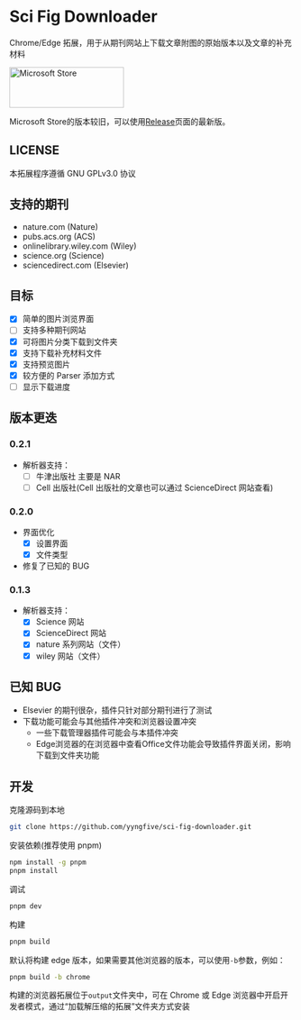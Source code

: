 # Sci Fig Downloader

Chrome/Edge 拓展，用于从期刊网站上下载文章附图的原始版本以及文章的补充材料

<a href='https://microsoftedge.microsoft.com/addons/detail/sci-fig-downloader/eakkjiohlkpoimlgnljjceajjpgfjdop'><img src='https://get.microsoft.com/images/en-us%20light.svg' alt='Microsoft Store' style='width: 202.5px; height: 72px;'/></a>

Microsoft Store的版本较旧，可以使用[Release](https://github.com/yyngfive/sci-fig-downloader/releases)页面的最新版。

## LICENSE

本拓展程序遵循 GNU GPLv3.0 协议

## 支持的期刊

- nature.com (Nature)
- pubs.acs.org (ACS)
- onlinelibrary.wiley.com (Wiley)
- science.org (Science)
- sciencedirect.com (Elsevier)

## 目标

- [x] 简单的图片浏览界面
- [ ] 支持多种期刊网站
- [x] 可将图片分类下载到文件夹
- [x] 支持下载补充材料文件
- [x] 支持预览图片
- [x] 较方便的 Parser 添加方式
- [ ] 显示下载进度

## 版本更迭

### 0.2.1

- 解析器支持：
  - [ ] 牛津出版社 主要是 NAR
  - [ ] Cell 出版社(Cell 出版社的文章也可以通过 ScienceDirect 网站查看)

### 0.2.0

- 界面优化
  - [x] 设置界面
  - [x] 文件类型
- 修复了已知的 BUG

### 0.1.3

- 解析器支持：
  - [x] Science 网站
  - [x] ScienceDirect 网站
  - [x] nature 系列网站（文件）
  - [x] wiley 网站（文件）

## 已知 BUG

- Elsevier 的期刊很杂，插件只针对部分期刊进行了测试
- 下载功能可能会与其他插件冲突和浏览器设置冲突
  - 一些下载管理器插件可能会与本插件冲突
  - Edge浏览器的在浏览器中查看Office文件功能会导致插件界面关闭，影响下载到文件夹功能

## 开发

克隆源码到本地

```bash
git clone https://github.com/yyngfive/sci-fig-downloader.git
```

安装依赖(推荐使用 pnpm)

```bash
npm install -g pnpm
pnpm install
```

调试

```bash
pnpm dev
```

构建

```bash
pnpm build
```

默认将构建 edge 版本，如果需要其他浏览器的版本，可以使用`-b`参数，例如：

```bash
pnpm build -b chrome
```

构建的浏览器拓展位于`output`文件夹中，可在 Chrome 或 Edge 浏览器中开启开发者模式，通过“加载解压缩的拓展”文件夹方式安装
